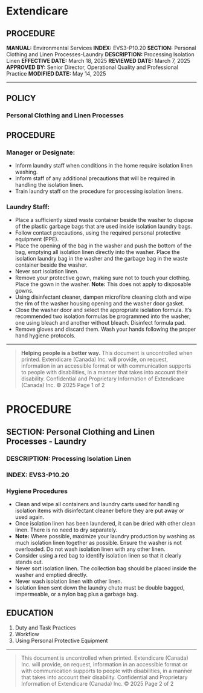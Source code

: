 # Extendicare

## PROCEDURE

**MANUAL:** Environmental Services
**INDEX:** EVS3-P10.20
**SECTION:** Personal Clothing and Linen Processes-Laundry
**DESCRIPTION:** Processing Isolation Linen
**EFFECTIVE DATE:** March 18, 2025
**REVIEWED DATE:** March 7, 2025
**APPROVED BY:** Senior Director, Operational Quality and Professional Practice
**MODIFIED DATE:** May 14, 2025

----

## POLICY

### Personal Clothing and Linen Processes

## PROCEDURE

### Manager or Designate:
- Inform laundry staff when conditions in the home require isolation linen washing.
- Inform staff of any additional precautions that will be required in handling the isolation linen.
- Train laundry staff on the procedure for processing isolation linens.

### Laundry Staff:
- Place a sufficiently sized waste container beside the washer to dispose of the plastic garbage bags that are used inside isolation laundry bags.
- Follow contact precautions, using the required personal protective equipment (PPE).
- Place the opening of the bag in the washer and push the bottom of the bag, emptying all isolation linen directly into the washer. Place the isolation laundry bag in the washer and the garbage bag in the waste container beside the washer.
- Never sort isolation linen.
- Remove your protective gown, making sure not to touch your clothing. Place the gown in the washer.
**Note:** This does not apply to disposable gowns.
- Using disinfectant cleaner, dampen microfibre cleaning cloth and wipe the rim of the washer housing opening and the washer door gasket.
- Close the washer door and select the appropriate isolation formula. It’s recommended two isolation formulas be programmed into the washer; one using bleach and another without bleach. Disinfect formula pad.
- Remove gloves and discard them. Wash your hands following the proper hand hygiene protocols.

----

> **Helping people is a better way.**
> This document is uncontrolled when printed.
> Extendicare (Canada) Inc. will provide, on request, information in an accessible format or with communication supports to people with disabilities, in a manner that takes into account their disability. Confidential and Proprietary Information of Extendicare (Canada) Inc. © 2025
> Page 1 of 2

# PROCEDURE

## SECTION: Personal Clothing and Linen Processes - Laundry
### DESCRIPTION: Processing Isolation Linen
### INDEX: EVS3-P10.20

### Hygiene Procedures
- Clean and wipe all containers and laundry carts used for handling isolation items with disinfectant cleaner before they are put away or used again.
- Once isolation linen has been laundered, it can be dried with other clean linen. There is no need to dry separately.
- **Note:** Where possible, maximize your laundry production by washing as much isolation linen together as possible. Ensure the washer is not overloaded. Do not wash isolation linen with any other linen.
- Consider using a red bag to identify isolation linen so that it clearly stands out.
- Never sort isolation linen. The collection bag should be placed inside the washer and emptied directly.
- Never wash isolation linen with other linen.
- Isolation linen sent down the laundry chute must be double bagged, impermeable, or a nylon bag plus a garbage bag.

## EDUCATION
1. Duty and Task Practices
2. Workflow
3. Using Personal Protective Equipment

----

> This document is uncontrolled when printed.
> Extendicare (Canada) Inc. will provide, on request, information in an accessible format or with communication supports to people with disabilities, in a manner that takes into account their disability. Confidential and Proprietary Information of Extendicare (Canada) Inc. © 2025
> Page 2 of 2